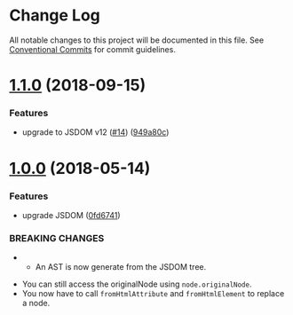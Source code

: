 # Change Log

All notable changes to this project will be documented in this file.
See [Conventional Commits](https://conventionalcommits.org) for commit guidelines.

<a name="1.1.0"></a>
# [1.1.0](https://github.com/smooth-code/h2x/tree/master/packages/h2x-types/compare/v1.0.0...v1.1.0) (2018-09-15)


### Features

* upgrade to JSDOM v12 ([#14](https://github.com/smooth-code/h2x/tree/master/packages/h2x-types/issues/14)) ([949a80c](https://github.com/smooth-code/h2x/tree/master/packages/h2x-types/commit/949a80c))





<a name="1.0.0"></a>
# [1.0.0](https://github.com/smooth-code/h2x/tree/master/packages/h2x-types/compare/v0.1.9...v1.0.0) (2018-05-14)


### Features

* upgrade JSDOM ([0fd6741](https://github.com/smooth-code/h2x/tree/master/packages/h2x-types/commit/0fd6741))


### BREAKING CHANGES

* - An AST is now generate from the JSDOM tree.
- You can still access the originalNode using `node.originalNode`.
- You now have to call `fromHtmlAttribute` and `fromHtmlElement` to replace a node.
